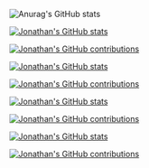 ![Anurag's GitHub stats](https://github-readme-stats.vercel.app/api?username=JonathanRefera&count_private=true&theme=transparent)

[![Jonathan's GitHub stats](https://github-readme-stats.vercel.app/api?username=JonathanRefera&count_private=true&show_icons=true&theme=radical)](https://github.com/JonathanRefera)

[![Jonathan's GitHub contributions](https://github-contribution-stats.vercel.app/api/?username=JonathanRefera&theme=github-light&titleColor=00FF00)](https://github.com/JonathanRefera)

[![Jonathan's GitHub stats](https://github-readme-stats.vercel.app/api?username=JonathanRefera&count_private=true&show_icons=true&theme=radical)](https://github.com/JonathanRefera)

[![Jonathan's GitHub contributions](https://github-contribution-stats.vercel.app/api/?username=JonathanRefera&theme=github-light&titleColor=00FF00&countColor=FF00FF&countDesc=commits)](https://github.com/JonathanRefera)

[![Jonathan's GitHub stats](https://github-readme-stats.vercel.app/api?username=JonathanRefera&count_private=true&show_icons=true&theme=radical)](https://github.com/JonathanRefera)

[![Jonathan's GitHub contributions](https://github-contribution-stats.vercel.app/api/?username=JonathanRefera&theme=github-light&titleColor=00FF00&countColor=FF00FF&countDesc=commits,pr,issues)](https://github.com/JonathanRefera)

[![Jonathan's GitHub stats](https://github-readme-stats.vercel.app/api?username=JonathanRefera&count_private=true&show_icons=true&theme=radical)](https://github.com/JonathanRefera)

[![Jonathan's GitHub contributions](https://github-contribution-stats.vercel.app/api/?username=JonathanRefera&org=example-org&repo=example-repo&theme=github-light&titleColor=00FF00&countColor=FF00FF&countDesc=commits)](https://github.com/JonathanRefera)
